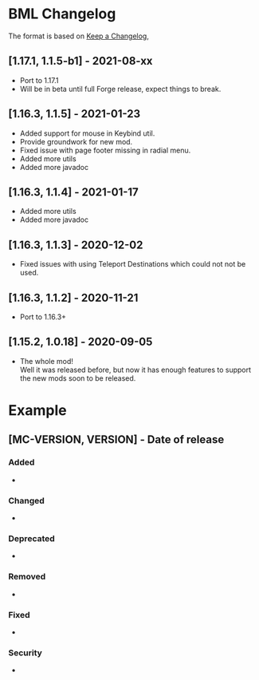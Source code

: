 # BML Changelog

The format is based on [Keep a Changelog](https://keepachangelog.com/en/1.0.0/),

## [1.17.1, 1.1.5-b1] - 2021-08-xx

- Port to 1.17.1
- Will be in beta until full Forge release, expect things to break.

## [1.16.3, 1.1.5] - 2021-01-23

- Added support for mouse in Keybind util.
- Provide groundwork for new mod.
- Fixed issue with page footer missing in radial menu.
- Added more utils
- Added more javadoc

## [1.16.3, 1.1.4] - 2021-01-17

- Added more utils
- Added more javadoc

## [1.16.3, 1.1.3] - 2020-12-02
- Fixed issues with using Teleport Destinations which could not not be used.

## [1.16.3, 1.1.2] - 2020-11-21
- Port to 1.16.3+

## [1.15.2, 1.0.18] - 2020-09-05
- The whole mod!  
Well it was released before, but now it has enough features to support the new mods soon to be released.

# Example
## [MC-VERSION, VERSION] - Date of release
### Added
- 
### Changed
- 
### Deprecated
- 
### Removed
- 
### Fixed
- 
### Security
- 